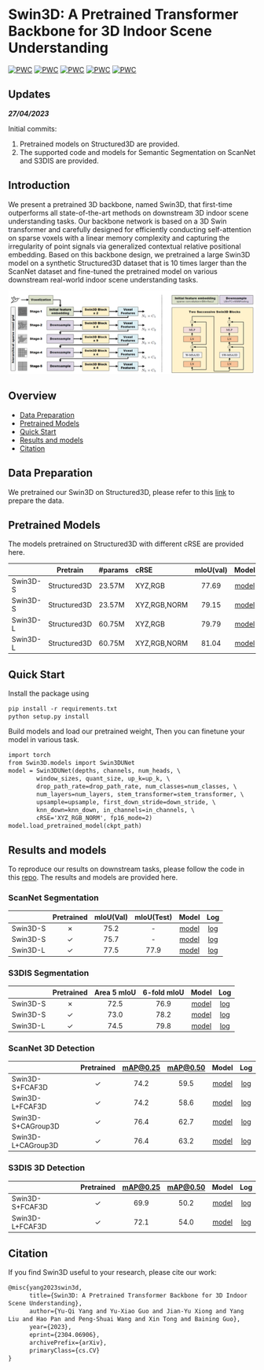 # Swin3D: A Pretrained Transformer Backbone for 3D Indoor Scene Understanding

[![PWC](https://img.shields.io/endpoint.svg?url=https://paperswithcode.com/badge/swin3d-a-pretrained-transformer-backbone-for/semantic-segmentation-on-scannet)](https://paperswithcode.com/sota/semantic-segmentation-on-scannet?p=swin3d-a-pretrained-transformer-backbone-for)
[![PWC](https://img.shields.io/endpoint.svg?url=https://paperswithcode.com/badge/swin3d-a-pretrained-transformer-backbone-for/semantic-segmentation-on-s3dis-area5)](https://paperswithcode.com/sota/semantic-segmentation-on-s3dis-area5?p=swin3d-a-pretrained-transformer-backbone-for)
[![PWC](https://img.shields.io/endpoint.svg?url=https://paperswithcode.com/badge/swin3d-a-pretrained-transformer-backbone-for/semantic-segmentation-on-s3dis)](https://paperswithcode.com/sota/semantic-segmentation-on-s3dis?p=swin3d-a-pretrained-transformer-backbone-for)
[![PWC](https://img.shields.io/endpoint.svg?url=https://paperswithcode.com/badge/swin3d-a-pretrained-transformer-backbone-for/3d-object-detection-on-scannetv2)](https://paperswithcode.com/sota/3d-object-detection-on-scannetv2?p=swin3d-a-pretrained-transformer-backbone-for)
[![PWC](https://img.shields.io/endpoint.svg?url=https://paperswithcode.com/badge/swin3d-a-pretrained-transformer-backbone-for/3d-object-detection-on-s3dis)](https://paperswithcode.com/sota/3d-object-detection-on-s3dis?p=swin3d-a-pretrained-transformer-backbone-for)

## Updates

***27/04/2023***

Initial commits:

1. Pretrained models on Structured3D are provided.
2. The supported code and models for Semantic Segmentation on ScanNet and S3DIS are provided.

## Introduction

We present a pretrained 3D backbone, named Swin3D, that first-time outperforms all state-of-the-art methods on downstream 3D indoor scene understanding tasks. Our backbone network is based on a 3D Swin transformer and carefully designed for efficiently conducting self-attention on sparse voxels with a linear memory complexity and capturing the irregularity of point signals via generalized contextual relative positional embedding. Based on this backbone design, we pretrained a large Swin3D model on a synthetic Structured3D dataset that is 10 times larger than the ScanNet dataset and fine-tuned the pretrained model on various downstream real-world indoor scene understanding tasks.

![teaser](figures/swin3D.png)

## Overview

- [Data Preparation](#data-preparation)
- [Pretrained Models](#pretrained-models)
- [Quick Start](#quick-start)
- [Results and models](#results-and-models)
- [Citation](#citation)

## Data Preparation

We pretrained our Swin3D on Structured3D, please refer to this [link](https://github.com/yuxiaoguo/Uni3DScenes) to prepare the data.

## Pretrained Models

The models pretrained on Structured3D with different cRSE are provided here.

|          |   Pretrain   | #params | cRSE         | mIoU(val) |   Model   |   Log   |
| :------- | :----------: | :------ | :----------- | :-------: | :-------: | :-----: |
| Swin3D-S | Structured3D | 23.57M  | XYZ,RGB      |   77.69   | [model]() | [log]() |
| Swin3D-S | Structured3D | 23.57M  | XYZ,RGB,NORM |   79.15   | [model]() | [log]() |
| Swin3D-L | Structured3D | 60.75M  | XYZ,RGB      |   79.79   | [model]() | [log]() |
| Swin3D-L | Structured3D | 60.75M  | XYZ,RGB,NORM |   81.04   | [model]() | [log]() |

## Quick Start

Install the package using 

    pip install -r requirements.txt
    python setup.py install

Build models and load our pretrained weight, Then you can finetune your model in various task.

    import torch
    from Swin3D.models import Swin3DUNet
    model = Swin3DUNet(depths, channels, num_heads, \
            window_sizes, quant_size, up_k=up_k, \
            drop_path_rate=drop_path_rate, num_classes=num_classes, \
            num_layers=num_layers, stem_transformer=stem_transformer, \
            upsample=upsample, first_down_stride=down_stride, \
            knn_down=knn_down, in_channels=in_channels, \
            cRSE='XYZ_RGB_NORM', fp16_mode=2)
    model.load_pretrained_model(ckpt_path)

## Results and models

To reproduce our results on downstream tasks, please follow the code in this [repo](https://github.com/Yukichiii/Swin3D_Task). The results and models are provided here.

### ScanNet Segmentation

|          | Pretrained | mIoU(Val) | mIoU(Test) |   Model   |   Log   |
| :------- | :--------: | :-------: | :--------: | :-------: | :-----: |
| Swin3D-S |  &cross;   |   75.2    |     -      | [model]() | [log]() |
| Swin3D-S |  &check;   |   75.7    |     -      | [model]() | [log]() |
| Swin3D-L |  &check;   |   77.5    |    77.9    | [model]() | [log]() |

### S3DIS Segmentation

|          | Pretrained | Area 5 mIoU | 6-fold mIoU |   Model   |   Log   |
| :------- | :--------: | :---------: | :---------: | :-------: | :-----: |
| Swin3D-S |  &cross;   |    72.5     |    76.9     | [model]() | [log]() |
| Swin3D-S |  &check;   |    73.0     |    78.2     | [model]() | [log]() |
| Swin3D-L |  &check;   |    74.5     |    79.8     | [model]() | [log]() |

### ScanNet 3D Detection

|                    | Pretrained | mAP@0.25 | mAP@0.50 |   Model   |   Log   |
| :----------------- | :--------: | :------: | :------: | :-------: | :-----: |
| Swin3D-S+FCAF3D    |  &check;   |   74.2   |   59.5   | [model]() | [log]() |
| Swin3D-L+FCAF3D    |  &check;   |   74.2   |   58.6   | [model]() | [log]() |
| Swin3D-S+CAGroup3D |  &check;   |   76.4   |   62.7   | [model]() | [log]() |
| Swin3D-L+CAGroup3D |  &check;   |   76.4   |   63.2   | [model]() | [log]() |

### S3DIS 3D Detection

|                 | Pretrained | mAP@0.25 | mAP@0.50 |   Model   |   Log   |
| :-------------- | :--------: | :------: | :------: | :-------: | :-----: |
| Swin3D-S+FCAF3D |  &check;   |   69.9   |   50.2   | [model]() | [log]() |
| Swin3D-L+FCAF3D |  &check;   |   72.1   |   54.0   | [model]() | [log]() |

## Citation

If you find Swin3D useful to your research, please cite our work:

```
@misc{yang2023swin3d,
      title={Swin3D: A Pretrained Transformer Backbone for 3D Indoor Scene Understanding}, 
      author={Yu-Qi Yang and Yu-Xiao Guo and Jian-Yu Xiong and Yang Liu and Hao Pan and Peng-Shuai Wang and Xin Tong and Baining Guo},
      year={2023},
      eprint={2304.06906},
      archivePrefix={arXiv},
      primaryClass={cs.CV}
}
```